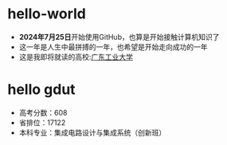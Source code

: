# hello-world
- **2024年7月25日**开始使用GitHub，也算是开始接触计算机知识了
- 这一年是人生中最拼搏的一年，也希望是开始走向成功的一年
- 这是我即将就读的高校:[广东工业大学](https://www.gdut.edu.cn/)
# hello gdut
- 高考分数：608
- 省排位：17122
- 本科专业：集成电路设计与集成系统（创新班）
